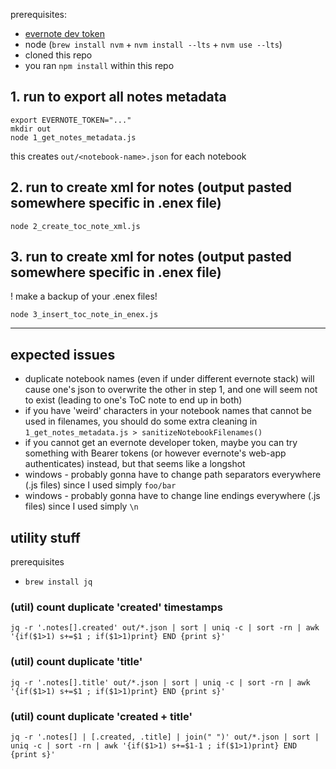 prerequisites:

- [evernote dev token](https://dev.evernote.com/doc/articles/dev_tokens.php)
- node (`brew install nvm` + `nvm install --lts` + `nvm use --lts`)
- cloned this repo
- you ran `npm install` within this repo

## 1. run to export all notes metadata

```shell
export EVERNOTE_TOKEN="..."
mkdir out
node 1_get_notes_metadata.js
```

this creates `out/<notebook-name>.json` for each notebook

## 2. run to create xml for notes (output pasted somewhere specific in .enex file)

```shell
node 2_create_toc_note_xml.js
```

## 3. run to create xml for notes (output pasted somewhere specific in .enex file)

! make a backup of your .enex files!

```shell
node 3_insert_toc_note_in_enex.js
```

---

## expected issues

- duplicate notebook names (even if under different evernote stack) will cause one's json to overwrite the other in step 1, and one will seem not to exist (leading to one's ToC note to end up in both)
- if you have 'weird' characters in your notebook names that cannot be used in filenames, you should do some extra
  cleaning in `1_get_notes_metadata.js > sanitizeNotebookFilenames()`
- if you cannot get an evernote developer token, maybe you can try something with Bearer tokens (or however evernote's
  web-app authenticates) instead, but that seems like a longshot
- windows - probably gonna have to change path separators everywhere (.js files) since I used simply `foo/bar`
- windows - probably gonna have to change line endings everywhere (.js files) since I used simply `\n`

## utility stuff

prerequisites

- `brew install jq`

### (util) count duplicate 'created' timestamps

```shell
jq -r '.notes[].created' out/*.json | sort | uniq -c | sort -rn | awk '{if($1>1) s+=$1 ; if($1>1)print} END {print s}'
```

### (util) count duplicate 'title'

```shell
jq -r '.notes[].title' out/*.json | sort | uniq -c | sort -rn | awk '{if($1>1) s+=$1 ; if($1>1)print} END {print s}'
```

### (util) count duplicate 'created + title'

```shell
jq -r '.notes[] | [.created, .title] | join(" ")' out/*.json | sort | uniq -c | sort -rn | awk '{if($1>1) s+=$1-1 ; if($1>1)print} END {print s}'
```
